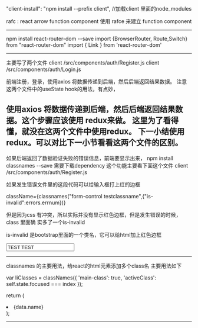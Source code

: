 "client-install": "npm install --prefix client",  //加载client 里面的node_modules



rafc : react arrow function component
使用 rafce  来建立 function component 


----------------------------------------------------------------
npm install react-router-dom --save
import {BrowserRouter, Route,Switch} from "react-router-dom"
import { Link } from 'react-router-dom'


----------------------------------------------------------------
主要写了两个文件
client /src/components/auth/Register.js 
client /src/components/auth/Login.js 

前端注册，登录，使用axios 将数据传递到后端，然后后端返回结果数据。
注意这两个文件中的useState hook的用法，有点妙，

使用axios 将数据传递到后端，然后后端返回结果数据。这个步骤应该使用 redux来做。
这里为了看得懂，就没在这两个文件中使用redux。
下一小结使用redux。可以对比下一小节看看这两个文件的区别。
----------------------------------------------------------------------

如果后端返回了数据验证失败的错误信息，前端要显示出来，
npm install classnames --save
需要下载dependency
这个功能主要看下面这个文件
client /src/components/auth/Register.js 

如果发生错误文件里的这段代码可以给输入框打上红的边框

className={classnames("form-control testclassname",{"is-invalid":errors.errnum})}

但是因为css 有冲突，所以实际并没有显示红色边框，但是发生错误的时候，class 里面确
实多了一个is-invalid

is-invalid 是bootstrap里面的一个类名，它可以给html加上红色边框

<input class="form-control testclassname is-invalid" type="text" placeholder="Name" name="name" required="" value="TEST TEST">


---------------------------------------------------------------------

classnames 的主要用法，给react的html元素添加多个class名
主要用法如下


var liClasses = classNames({
    'main-class': true,
    'activeClass': self.state.focused === index
});

return (<li className={liClasses}>{data.name}</li>);


------------